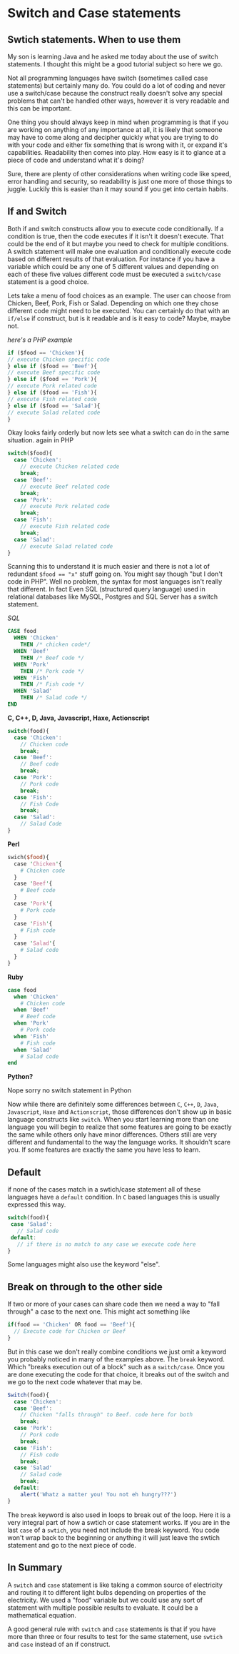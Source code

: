# Switch and Case statements

## Swtich statements. When to use them

My son is learning Java and he asked me today about the use of switch statements. I thought this might be a good tutorial subject so here we go.

Not all programming languages have switch (sometimes called case statements) but certainly many do. You could do a lot of coding and never use a switch/case because the construct really doesn't solve any special problems that can't be handled other ways, however it is very readable and this can be important.

One thing you should always keep in mind when programming is that if you are working on anything of any importance at all, it is likely that someone may have to come along and decipher quickly what you are trying to do with your code and either fix something that is wrong with it, or expand it's capabilities. Readability then comes into play. How easy is it to glance at a piece of code and understand what it's doing?

Sure, there are plenty of other considerations when writing code like speed, error handling and security, so readability is just one more of those things to juggle. Luckily this is easier than it may sound if you get into certain habits.

## If and Switch

Both if and switch constructs allow you to execute code conditionally. If a condition is true, then the code executes if it isn't it doesn't execute. That could be the end of it but maybe you need to check for multiple conditions. A switch statement will make one evaluation and conditionally execute code based on different results of that evaluation. For instance if you have a variable which could be any one of 5 different values and depending on each of these five values different code must be executed a `switch/case` statement is a good choice.

Lets take a menu of food choices as an example. The user can choose from Chicken, Beef, Pork, Fish or Salad. Depending on which one they chose different code might need to be executed. You can certainly do that with an `if/else` if construct, but is it readable and is it easy to code? Maybe, maybe not.

*here's a PHP example*
```javascript
if ($food == 'Chicken'){
// execute Chicken specific code
} else if ($food == 'Beef'){
// execute Beef specific code
} else if ($food == 'Pork'){
// execute Pork related code
} else if ($food == 'Fish'){
// execute Fish related code
} else if ($food == 'Salad'){
// execute Salad related code
}
```

Okay looks fairly orderly but now lets see what a switch can do in the same situation. again in PHP

```javascript
switch($food){
  case 'Chicken':
    // execute Chicken related code
    break;
  case 'Beef':
    // execute Beef related code
    break;
  case 'Pork':
    // execute Pork related code
    break;
  case 'Fish':
    // execute Fish related code
    break;
  case 'Salad':
    // execute Salad related code
}
```

Scanning this to understand it is much easier and there is not a lot of redundant `$food == "x"` stuff going on. You might say though "but I don't code in PHP". Well no problem, the syntax for most languages isn't really that different. In fact Even SQL (structured query language) used in relational databases like MySQL, Postgres and SQL Server has a switch statement.

*SQL*
```sql
CASE food
  WHEN 'Chicken'
    THEN /* chicken code*/
  WHEN 'Beef'
    THEN /* Beef code */
  WHEN 'Pork'
    THEN /* Pork code */
  WHEN 'Fish'
    THEN /* Fish code */
  WHEN 'Salad'
    THEN /* Salad code */
END
```

**C, C++, D, Java, Javascript, Haxe, Actionscript**
```javascript
switch(food){
  case 'Chicken':
    // Chicken code
    break;
  case 'Beef':
    // Beef code
    break;
  case 'Pork':
    // Pork code
    break;
  case 'Fish':
    // Fish Code
    break;
  case 'Salad':
    // Salad Code
}
```

**Perl**
```perl
swich($food){
  case 'Chicken'{
    # Chicken code
  }
  case 'Beef'{
    # Beef code
  }
  case 'Pork'{
    # Pork code
  }
  case 'Fish'{
    # Fish code
  }
  case 'Salad'{
    # Salad code
  }
}
```

**Ruby**
```ruby
case food
  when 'Chicken'
    # Chicken code
  when 'Beef'
    # Beef code
  when 'Pork'
    # Pork code
  when 'Fish'
    # Fish code
  when 'Salad'
    # Salad code
end
```

**Python?**

Nope sorry no switch statement in Python

Now while there are definitely some differences between `C`, `C++`, `D`, `Java`, `Javascript`, `Haxe` and `Actionscript`, those differences don't show up in basic language constructs like `switch`. When you start learning more than one language you will begin to realize that some features are going to be exactly the same while others only have minor differences. Others still are very different and fundamental to the way the language works. It shouldn't scare you. If some features are exactly the same you have less to learn.

## Default

if none of the cases match in a swtich/case statement all of these languages have a `default` condition. In `C` based languages this is usually expressed this way.

```javascript
switch(food){
 case 'Salad':
   // Salad code
 default:
   // if there is no match to any case we execute code here
}
```

Some languages might also use the keyword "else".

## Break on through to the other side

If two or more of your cases can share code then we need a way to "fall through" a case to the next one. This might act something like

```javascript
if(food == 'Chicken' OR food == 'Beef'){
  // Execute code for Chicken or Beef
}
```

But in this case we don't really combine conditions we just omit a keyword you probably noticed in many of the examples above. The `break` keyword. Which "breaks execution out of a block" such as a `switch/case`. Once you are done executing the code for that choice, it breaks out of the switch and we go to the next code whatever that may be.

```javascript
Switch(food){
  case 'Chicken':
  case 'Beef':
    // Chicken "falls through" to Beef. code here for both
    break;
  case 'Pork':
    // Pork code
    break;
  case 'Fish':
    // Fish code
    break;
  case 'Salad'
    // Salad code
    break;
  default:
    alert('Whatz a matter you! You not eh hungry???')
}
```

The `break` keyword is also used in loops to break out of the loop. Here it is a very integral part of how a swtich or case statement works. If you are in the last `case` of a `swtich`, you need not include the break keyword. You code won't wrap back to the beginning or anything it will just leave the swtich statement and go to the next piece of code.

## In Summary
A `switch` and `case` statement is like taking a common source of electricity and routing it to different light bulbs depending on properties of the electricity. We used a "food" variable but we could use any sort of statement with multiple possible results to evaluate. It could be a mathematical equation.

A good general rule with `switch` and `case` statements is that if you have more than three or four results to test for the same statement, use `swtich` and `case` instead of an if construct.
